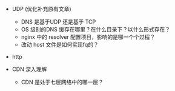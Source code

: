 
* UDP (优化补充原有文章)
   * DNS 是基于UDP 还是基于 TCP
   * OS 级别的DNS 缓存在哪里？在什么目录下？以什么形式存在？
   * nginx 中的 resolver 配置项目，影响的是哪一个个过程？
   * 改动 host 文件是如何实现fq的？
   
* http 

* CDN 深入理解
   * CDN 是处于七层网络中的哪一层？
